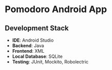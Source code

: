 # Pomodoro Android App

## Development Stack

- **IDE**: Android Studio
- **Backend**: Java
- **Frontend**: XML
- **Local Database**: SQLite
- **Testing**: JUnit, Mockito, Robolectric
